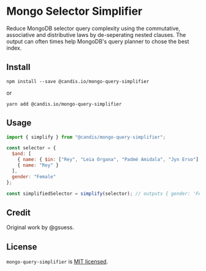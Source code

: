 # Mongo Selector Simplifier

Reduce MongoDB selector query complexity using the commutative, associative and
distributive laws by de-seperating nested clauses. The output can often times
help MongoDB's query planner to chose the best index.

## Install

```
npm install --save @candis.io/mongo-query-simplifier
```

or

```
yarn add @candis.io/mongo-query-simplifier
```

## Usage

```js
import { simplify } from "@candis/mongo-query-simplifier";

const selector = {
  $and: [
    { name: { $in: ["Rey", "Leia Organa", "Padmé Amidala", "Jyn Erso"] } },
    { name: "Rey" }
  ],
  gender: "Female"
};

const simplifiedSelector = simplify(selector); // outputs { gender: 'Female', 'name': 'Rey' }
```

## Credit

Original work by @gsuess.

## License

`mongo-query-simplifier` is [MIT licensed](./LICENSE).

